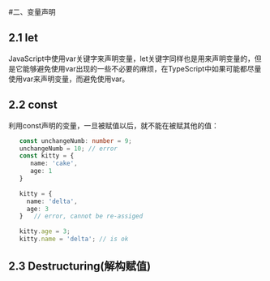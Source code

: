 #二、变量声明

## 2.1 let
JavaScript中使用var关键字来声明变量，let关键字同样也是用来声明变量的，但是它能够避免使用var出现的一些不必要的麻烦，在TypeScript中如果可能都尽量使用var来声明变量，而避免使用var。

## 2.2 const
利用const声明的变量，一旦被赋值以后，就不能在被赋其他的值：
```TypeScript
   const unchangeNumb: number = 9;
   unchangeNumb = 10; // error
   const kitty = {
      name: 'cake',
      age: 1
   }
   
   kitty = {
     name: 'delta',
     age: 3
   }   // error, cannot be re-assiged
   
   kitty.age = 3;
   kitty.name = 'delta'; // is ok
```

## 2.3 Destructuring(解构赋值)
```TypeScript

```